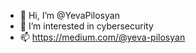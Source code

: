 - 👋 Hi, I’m @YevaPilosyan
- 👀 I’m interested in cybersecurity
- 📫 https://medium.com/@yeva-pilosyan

<!---
YevaPilosyan/YevaPilosyan is a ✨ special ✨ repository because its `README.md` (this file) appears on your GitHub profile.
You can click the Preview link to take a look at your changes.
--->
